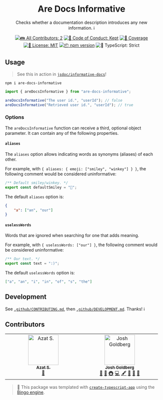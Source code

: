 <h1 align="center">Are Docs Informative</h1>

<p align="center">
	Checks whether a documentation description introduces any new information.
	ℹ️
</p>

<p align="center">
	<!-- prettier-ignore-start -->
	<!-- ALL-CONTRIBUTORS-BADGE:START - Do not remove or modify this section -->
	<a href="#contributors" target="_blank"><img alt="👪 All Contributors: 2" src="https://img.shields.io/badge/%F0%9F%91%AA_all_contributors-2-21bb42.svg" /></a>
<!-- ALL-CONTRIBUTORS-BADGE:END -->
	<!-- prettier-ignore-end -->
	<a href="https://github.com/JoshuaKGoldberg/are-docs-informative/blob/main/.github/CODE_OF_CONDUCT.md" target="_blank"><img alt="🤝 Code of Conduct: Kept" src="https://img.shields.io/badge/%F0%9F%A4%9D_code_of_conduct-kept-21bb42" /></a>
	<a href="https://codecov.io/gh/JoshuaKGoldberg/are-docs-informative" target="_blank"><img alt="🧪 Coverage" src="https://img.shields.io/codecov/c/github/JoshuaKGoldberg/are-docs-informative?label=%F0%9F%A7%AA%20coverage" /></a>
	<a href="https://github.com/JoshuaKGoldberg/are-docs-informative/blob/main/LICENSE.md" target="_blank"><img alt="📝 License: MIT" src="https://img.shields.io/badge/%F0%9F%93%9D_license-MIT-21bb42.svg" /></a>
	<a href="http://npmjs.com/package/are-docs-informative" target="_blank"><img alt="📦 npm version" src="https://img.shields.io/npm/v/are-docs-informative?color=21bb42&label=%F0%9F%93%A6%20npm" /></a>
	<img alt="💪 TypeScript: Strict" src="https://img.shields.io/badge/%F0%9F%92%AA_typescript-strict-21bb42.svg" />
</p>

## Usage

> See this in action in [`jsdoc/informative-docs`](https://github.com/gajus/eslint-plugin-jsdoc/blob/main/docs/rules/informative-docs.md)!

```shell
npm i are-docs-informative
```

```ts
import { areDocsInformative } from "are-docs-informative";

areDocsInformative("The user id.", "userId"); // false
areDocsInformative("Retrieved user id.", "userId"); // true
```

### Options

The `areDocsInformative` function can receive a third, optional object parameter.
It can contain any of the following properties.

#### `aliases`

The `aliases` option allows indicating words as synonyms (aliases) of each other.

For example, with `{ aliases: { emoji: ["smiley", "winkey"] } }`, the following comment would be considered uninformative:

```ts
/** Default smiley/winkey. */
export const defaultSmiley = "🙂";
```

The default `aliases` option is:

```json
{
	"a": ["an", "our"]
}
```

#### `uselessWords`

Words that are ignored when searching for one that adds meaning.

For example, with `{ uselessWords: ["our"] }`, the following comment would be considered uninformative:

```ts
/** Our text. */
export const text = ":)";
```

The default `uselessWords` option is:

```json
["a", "an", "i", "in", "of", "s", "the"]
```

## Development

See [`.github/CONTRIBUTING.md`](./.github/CONTRIBUTING.md), then [`.github/DEVELOPMENT.md`](./.github/DEVELOPMENT.md).
Thanks! ℹ

## Contributors

<!-- spellchecker: disable -->
<!-- ALL-CONTRIBUTORS-LIST:START - Do not remove or modify this section -->
<!-- prettier-ignore-start -->
<!-- markdownlint-disable -->
<table>
  <tbody>
    <tr>
      <td align="center" valign="top" width="14.28%"><a href="http://azat.io"><img src="https://avatars.githubusercontent.com/u/5698350?v=4?s=100" width="100px;" alt="Azat S."/><br /><sub><b>Azat S.</b></sub></a><br /><a href="https://github.com/JoshuaKGoldberg/are-docs-informative/issues?q=author%3Aazat-io" title="Bug reports">🐛</a></td>
      <td align="center" valign="top" width="14.28%"><a href="http://www.joshuakgoldberg.com"><img src="https://avatars.githubusercontent.com/u/3335181?v=4?s=100" width="100px;" alt="Josh Goldberg"/><br /><sub><b>Josh Goldberg</b></sub></a><br /><a href="#tool-JoshuaKGoldberg" title="Tools">🔧</a> <a href="https://github.com/JoshuaKGoldberg/are-docs-informative/commits?author=JoshuaKGoldberg" title="Documentation">📖</a> <a href="#infra-JoshuaKGoldberg" title="Infrastructure (Hosting, Build-Tools, etc)">🚇</a> <a href="https://github.com/JoshuaKGoldberg/are-docs-informative/commits?author=JoshuaKGoldberg" title="Code">💻</a> <a href="#content-JoshuaKGoldberg" title="Content">🖋</a> <a href="#ideas-JoshuaKGoldberg" title="Ideas, Planning, & Feedback">🤔</a> <a href="#maintenance-JoshuaKGoldberg" title="Maintenance">🚧</a> <a href="#projectManagement-JoshuaKGoldberg" title="Project Management">📆</a></td>
    </tr>
  </tbody>
</table>

<!-- markdownlint-restore -->
<!-- prettier-ignore-end -->

<!-- ALL-CONTRIBUTORS-LIST:END -->
<!-- spellchecker: enable -->

> 💝 This package was templated with [`create-typescript-app`](https://github.com/JoshuaKGoldberg/create-typescript-app) using the [Bingo engine](https://create.bingo).
